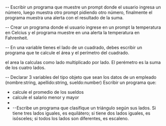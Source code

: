 -- Escribir un programa que muestre un prompt donde el usuario ingresa un número, luego muestra otro prompt pidiendo otro número, finalmente el programa muestra una alerta con el resultado de la suma.

-- Crear un programa donde el usuario ingrese en un prompt la temperatura en Celcius y el programa muestre en una alerta la temperatura en Fahrenheit.

-- En una variable tienes el lado de un cuadrado, debes escribir un programa que te calcule el área y el perímetro del cuadrado.

el area la calculas como lado multiplicado por lado. El perémetro es la suma de los cuatro lados.

-- Declarar 3 variables del tipo objeto que sean los datos de un empleado (nombre:string, apellido:string, sueldo:number)
Escribir un programa que:

- calcule el promedio de los sueldos
- calcule el salario menor y mayor
-
- --Escribe un programa que clasifique un triángulo según sus lados. Si tiene tres lados iguales, es equilátero; si tiene dos lados iguales, es isósceles; si todos los lados son diferentes, es escaleno.
